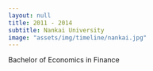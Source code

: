 ```yaml
---
layout: null
title: 2011 - 2014
subtitle: Nankai University
image: "assets/img/timeline/nankai.jpg"
---
```

Bachelor of Economics in Finance